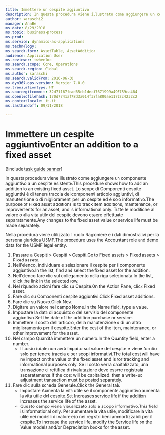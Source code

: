 ```yaml
--- 
title: Immettere un cespite aggiuntivo
description: In questa procedura viene illustrato come aggiungere un componente aggiuntivo a un cespite esistente.
author: saraschi2
manager: AnnBe
ms.date: 8/29/2018
ms.topic: business-process
ms.prod: 
ms.service: dynamics-ax-applications
ms.technology: 
ms.search.form: AssetTable, AssetAddition
audience: Application User
ms.reviewer: twheeloc
ms.search.scope: Core, Operations
ms.search.region: Global
ms.author: saraschi
ms.search.validFrom: 2016-06-30
ms.dyn365.ops.version: Version 7.0.0
ms.translationtype: HT
ms.sourcegitcommit: 32d71167fdad65cb1dec37671999a497759ca484
ms.openlocfilehash: 170d7741af78d3a014f35fa800ae117d2c4232c2
ms.contentlocale: it-it
ms.lasthandoff: 09/11/2018

---
```

# <a name="enter-an-addition-to-a-fixed-asset"></a><span data-ttu-id="f2ca9-103">Immettere un cespite aggiuntivo</span><span class="sxs-lookup"><span data-stu-id="f2ca9-103">Enter an addition to a fixed asset</span></span>

[!include [task guide banner](../../includes/task-guide-banner.md)]

<span data-ttu-id="f2ca9-104">In questa procedura viene illustrato come aggiungere un componente aggiuntivo a un cespite esistente.</span><span class="sxs-lookup"><span data-stu-id="f2ca9-104">This procedure shows how to add an addition to an existing fixed asset.</span></span> <span data-ttu-id="f2ca9-105">Lo scopo di Componenti cespite aggiuntivi è di tenere traccia dei componenti articolo aggiuntivi, di manutenzione o di miglioramenti per un cespite ed è solo informativo.</span><span class="sxs-lookup"><span data-stu-id="f2ca9-105">The purpose of Fixed asset additions is to track item additions, maintenance, or improvements for an asset, and is informational only.</span></span> <span data-ttu-id="f2ca9-106">Tutte le modifiche al valore o alla vita utile del cespite devono essere effettuate separatamente.</span><span class="sxs-lookup"><span data-stu-id="f2ca9-106">Any changes to the fixed asset value or service life must be made separately.</span></span>   



<span data-ttu-id="f2ca9-107">Nella procedura viene utilizzato il ruolo Ragioniere e i dati dimostrativi per la persona giuridica USMF.</span><span class="sxs-lookup"><span data-stu-id="f2ca9-107">The procedure uses the Accountant role and demo data for the USMF legal entity.</span></span>

1. <span data-ttu-id="f2ca9-108">Passare a Cespiti > Cespiti > Cespiti.</span><span class="sxs-lookup"><span data-stu-id="f2ca9-108">Go to Fixed assets > Fixed assets > Fixed assets.</span></span>
2. <span data-ttu-id="f2ca9-109">Nell'elenco, individuare e selezionare il cespite per il componente aggiuntivo.</span><span class="sxs-lookup"><span data-stu-id="f2ca9-109">In the list, find and select the fixed asset for the addition.</span></span>
3. <span data-ttu-id="f2ca9-110">Nell'elenco fare clic sul collegamento nella riga selezionata.</span><span class="sxs-lookup"><span data-stu-id="f2ca9-110">In the list, click the link in the selected row.</span></span>
4. <span data-ttu-id="f2ca9-111">Nel riquadro azioni fare clic su Cespite.</span><span class="sxs-lookup"><span data-stu-id="f2ca9-111">On the Action Pane, click Fixed asset.</span></span>
5. <span data-ttu-id="f2ca9-112">Fare clic su Componenti cespite aggiuntivi.</span><span class="sxs-lookup"><span data-stu-id="f2ca9-112">Click Fixed asset additions.</span></span>
6. <span data-ttu-id="f2ca9-113">Fare clic su Nuovo.</span><span class="sxs-lookup"><span data-stu-id="f2ca9-113">Click New.</span></span>
7. <span data-ttu-id="f2ca9-114">Digitare un valore nel campo Nome.</span><span class="sxs-lookup"><span data-stu-id="f2ca9-114">In the Name field, type a value.</span></span>
8. <span data-ttu-id="f2ca9-115">Impostare la data di acquisto o del servizio del componente aggiuntivo.</span><span class="sxs-lookup"><span data-stu-id="f2ca9-115">Set the date of the addition purchase or service.</span></span>
9. <span data-ttu-id="f2ca9-116">Immettere il costo dell'articolo, della manutenzione o di un altro miglioramento per il cespite.</span><span class="sxs-lookup"><span data-stu-id="f2ca9-116">Enter the cost of the item, maintenance, or other improvement for the asset.</span></span>
10. <span data-ttu-id="f2ca9-117">Nel campo Quantità immettere un numero.</span><span class="sxs-lookup"><span data-stu-id="f2ca9-117">In the Quantity field, enter a number.</span></span>
    * <span data-ttu-id="f2ca9-118">Il costo totale non avrà impatto sul valore del cespite e viene fornito solo per tenere traccia e per scopi informativi.</span><span class="sxs-lookup"><span data-stu-id="f2ca9-118">The total cost will have no impact on the value of the fixed asset and is for tracking and informational purposes only.</span></span> <span data-ttu-id="f2ca9-119">Se il costo verrà capitalizzato, una transazione di rettifica di rivalutazione deve essere registrata separatamente.</span><span class="sxs-lookup"><span data-stu-id="f2ca9-119">If the cost will be capitalized, then a write-up adjustment transaction must be posted separately.</span></span>  
11. <span data-ttu-id="f2ca9-120">Fare clic sulla scheda Generale.</span><span class="sxs-lookup"><span data-stu-id="f2ca9-120">Click the General tab.</span></span>
    * <span data-ttu-id="f2ca9-121">Impostare Aumenta la vita utile se il componente aggiuntivo aumenta la vita utile del cespite.</span><span class="sxs-lookup"><span data-stu-id="f2ca9-121">Set Increases service life if the addition increases the service life of the asset.</span></span>  
    * <span data-ttu-id="f2ca9-122">Questo campo viene visualizzato solo a scopo informativo.</span><span class="sxs-lookup"><span data-stu-id="f2ca9-122">This field is informational only.</span></span> <span data-ttu-id="f2ca9-123">Per aumentare la vita utile, modificare la vita utile nei modelli di valore e/o nei registri beni ammortizzabili per il cespite.</span><span class="sxs-lookup"><span data-stu-id="f2ca9-123">To increase the service life, modify the Service life on the Value models and/or Depreciation books for the asset.</span></span>  


